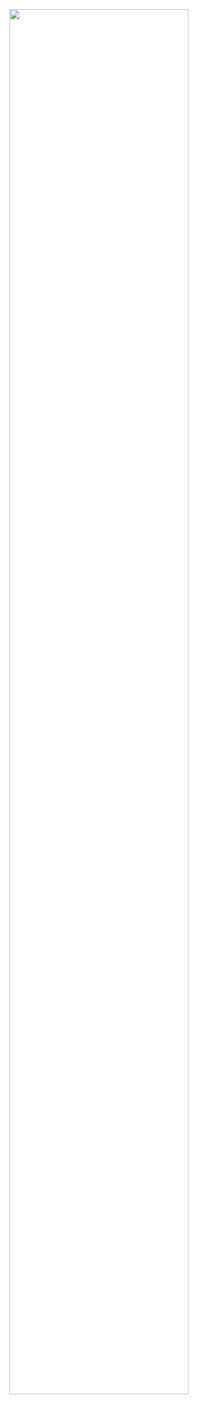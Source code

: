 <!-- ![깃허브프로필](https://user-images.githubusercontent.com/43297823/226826763-14a0afe5-f9ac-4f32-936e-0421cb27dab1.gif) -->
<img src="https://user-images.githubusercontent.com/43297823/226826763-14a0afe5-f9ac-4f32-936e-0421cb27dab1.gif"  width="80%"/>
